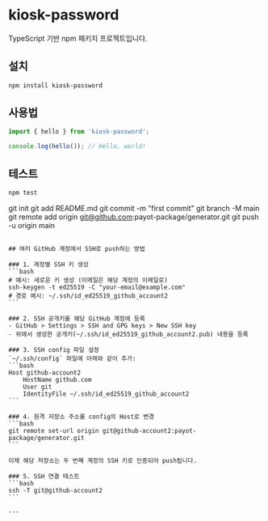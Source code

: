 # kiosk-password

TypeScript 기반 npm 패키지 프로젝트입니다.

## 설치

```bash
npm install kiosk-password
```

## 사용법

```typescript
import { hello } from 'kiosk-password';

console.log(hello()); // Hello, world!
```

## 테스트

```bash
npm test
```
git init
git add README.md
git commit -m "first commit"
git branch -M main
git remote add origin git@github.com:payot-package/generator.git
git push -u origin main
````mdc

## 여러 GitHub 계정에서 SSH로 push하는 방법

### 1. 계정별 SSH 키 생성
```bash
# 예시: 새로운 키 생성 (이메일은 해당 계정의 이메일로)
ssh-keygen -t ed25519 -C "your-email@example.com"
# 경로 예시: ~/.ssh/id_ed25519_github_account2
```

### 2. SSH 공개키를 해당 GitHub 계정에 등록
- GitHub > Settings > SSH and GPG keys > New SSH key
- 위에서 생성한 공개키(~/.ssh/id_ed25519_github_account2.pub) 내용을 등록

### 3. SSH config 파일 설정
`~/.ssh/config` 파일에 아래와 같이 추가:
```bash
Host github-account2
    HostName github.com
    User git
    IdentityFile ~/.ssh/id_ed25519_github_account2
```

### 4. 원격 저장소 주소를 config의 Host로 변경
```bash
git remote set-url origin git@github-account2:payot-package/generator.git
```

이제 해당 저장소는 두 번째 계정의 SSH 키로 인증되어 push됩니다.

### 5. SSH 연결 테스트
```bash
ssh -T git@github-account2
```

---